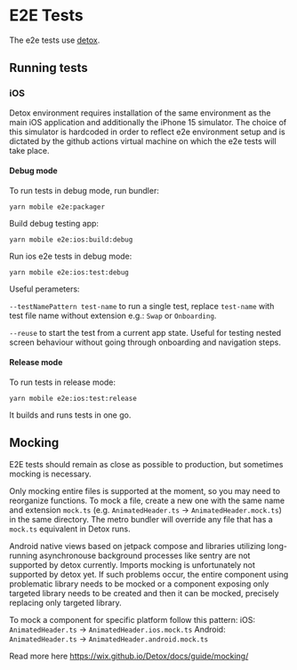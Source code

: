 # E2E Tests

The e2e tests use [detox](https://github.com/wix/Detox).

## Running tests

### iOS

Detox environment requires installation of the same environment as the main iOS application and additionally the iPhone 15 simulator.
The choice of this simulator is hardcoded in order to reflect e2e environment setup and is dictated by the github actions virtual machine on which the e2e tests will take place.

#### Debug mode

To run tests in debug mode, run bundler:

```
yarn mobile e2e:packager
```

Build debug testing app:

```
yarn mobile e2e:ios:build:debug
```

Run ios e2e tests in debug mode:

```
yarn mobile e2e:ios:test:debug
```

Useful perameters:

`--testNamePattern test-name` to run a single test, replace `test-name` with test file name without extension e.g.: `Swap` or `Onboarding`.

`--reuse` to start the test from a current app state. Useful for testing nested screen behaviour without going through onboarding and navigation steps.

#### Release mode

To run tests in release mode:

```
yarn mobile e2e:ios:test:release
```

It builds and runs tests in one go.

## Mocking

E2E tests should remain as close as possible to production, but sometimes mocking is necessary.

Only mocking entire files is supported at the moment, so you may need to reorganize functions. To mock a file, create a new one with the same name and extension `mock.ts` (e.g. `AnimatedHeader.ts` -> `AnimatedHeader.mock.ts`) in the same directory. The metro bundler will override any file that has a `mock.ts` equivalent in Detox runs.

Android native views based on jetpack compose and libraries utilizing long-running asynchronouse background processes like sentry are not supported by detox currently. Imports mocking is unfortunately not supported by detox yet. If such problems occur, the entire component using problematic library needs to be mocked or a component exposing only targeted library needs to be created and then it can be mocked, precisely replacing only targeted library.

To mock a component for specific platform follow this pattern:
iOS: `AnimatedHeader.ts` -> `AnimatedHeader.ios.mock.ts`
Android: `AnimatedHeader.ts` -> `AnimatedHeader.android.mock.ts`

Read more here https://wix.github.io/Detox/docs/guide/mocking/
